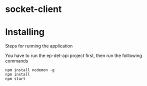 # socket-client

# Installing

Steps for running the application

You have to run the ep-det-api project first, then run the folllowing commands

```
npm install nodemon -g
npm install
npm start
```
